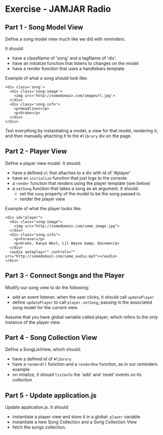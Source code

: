 # Exercise - JAMJAR Radio

## Part 1 - Song Model View

Define a song model view much like we did with reminders.

It should:
* have a className of 'song' and a tagName of 'div'.
* have an initialize function that listens to changes on the model
* have a render function that uses a handlebars template.

Example of what a song should look like:
```
<div class='song'>
  <div class='song-image'>
    <img src='http://somedomain.com/imageurl.jpg'>
  </div>
  <div class='song-info'>
    <p>Headlines</p>
    <p>Drake</p>
  </div>
</div>
```

Test everything by instantiating a model, a view for that model, rendering it,
and then manually attaching it to the `#library` div on the page.

## Part 2 - Player View

Define a player view model. It should:

* have a defined `el` that attaches to a div with id of '#player'
* have an `initialize` function that just logs to the console.
* a `render` function that renders using the player template (see below)
* a `setSong` function that takes a song as an argument. it should:
  * set the `song` property of the model to be the song passed in.
  * render the player view

Example of what the player looks like:

```
<div id="player">
  <div class="song-image">
    <img src="http://somedomain.com/some_image.jpg">
  </div>
  <div class="song-info">
    <p>Forever</p>
    <p>Drake, Kanye West, Lil Wayne &amp; Eminem</p>
  </div>
  <audio autoplay="" controls="" src="http://somedomain.com/some_audio.mp3"></audio>
</div>
```

## Part 3 - Connect Songs and the Player

Modify our song view to do the following:

* add an event listener. when the user clicks, it should call `updatePlayer`
* define `updatePlayer` to call `player.setSong`, passing in the associated song
  model for the current view.

Assume that you have global variable called player, which refers to the only
instance of the player view.

## Part 4 - Song Collection View

Define a SongListView, which should:

* have a defined el of `#library`
* have a `renderAll` function and a `renderOne` function, as in our reminders example
* on intialize, it should `listenTo` the 'add' and 'reset' events on its collection


## Part 5 - Update application.js

Update application.js. It should:

* instantiate a player view and store it in a global: `player` variable
* instantiate a new Song Collection and a Song Collection View
* fetch the songs collection.
